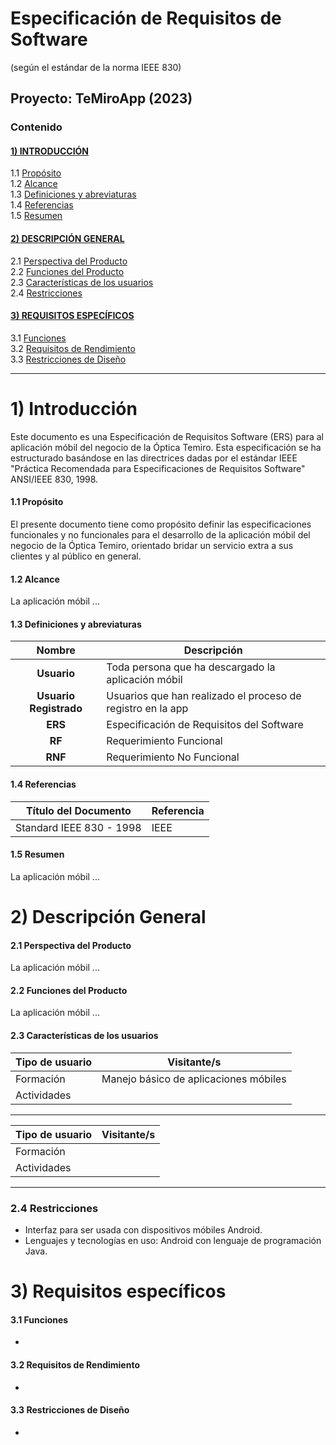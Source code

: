 # Especificación de Requisitos de Software

(según el estándar de la norma IEEE 830)

## Proyecto:  TeMiroApp (2023)

### Contenido

#### [1) INTRODUCCIÓN](#id1)

1.1 [Propósito](#id2)  
1.2 [Alcance](#id3)  
1.3 [Definiciones y abreviaturas](#id5)  
1.4 [Referencias](#id6)  
1.5 [Resumen](#id7)  

#### [2) DESCRIPCIÓN GENERAL](#id8)

2.1 [Perspectiva del Producto](#id9)  
2.2 [Funciones del Producto](#id9.1)  
2.3 [Características de los usuarios](#id10)  
2.4 [Restricciones](#id11)  

#### [3) REQUISITOS ESPECÍFICOS](#id12)

3.1 [Funciones](#id13)  
3.2 [Requisitos de Rendimiento](#id14)  
3.3 [Restricciones de Diseño](#id15)  

------------

<div style="page-break-before: always;"></div>

<div id='id1' />

# 1) Introducción

Este documento es una Especificación de Requisitos Software (ERS) para al aplicación móbil del negocio de la Óptica Temiro. Esta especificación se ha estructurado basándose en las directrices dadas por el estándar IEEE "Práctica Recomendada para Especificaciones de Requisitos Software" ANSI/IEEE 830, 1998.

<div id='id2' />

#### 1.1 Propósito

El presente documento tiene como propósito definir las especificaciones funcionales y no funcionales para el desarrollo de la aplicación móbil del negocio de la Óptica Temiro, orientado bridar un servicio extra a sus clientes y al público en general.

<div id='id3' />

#### 1.2 Alcance

La aplicación móbil ...

<div id='id5' />

#### 1.3 Definiciones y abreviaturas

| Nombre                                     | Descripción                                                 |
| ------------------------------------------ |------------------------------------------------------------ |
| <center>**Usuario**</center>               | Toda persona que ha descargado la aplicación móbil          |                                                                                                                                                                                                 
| <center>**Usuario Registrado**</center>    | Usuarios que han realizado el proceso de registro en la app |                                                                                                                                                                  
| <center>**ERS**</center>                   | Especificación de Requisitos del Software                   |                                                                                                                                                                                     
| <center>**RF**</center>                    | Requerimiento Funcional                                     |
| <center>**RNF**</center>                   | Requerimiento No Funcional                                  |                                                                                                                                                                                      

<div id='id6' />

#### 1.4 Referencias

| Título del Documento     | Referencia |
| ------------------------ | ---------- |
| Standard IEEE 830 - 1998 | IEEE       |

<div id='id7' />

#### 1.5 Resumen

La aplicación móbil ...

<div id='id8' />

# 2) Descripción General

<div id='id9' />

#### 2.1 Perspectiva del Producto

La aplicación móbil ...

<div id='id9.1' />

#### 2.2 Funciones del Producto

La aplicación móbil ...

<div id='id10' />

#### 2.3 Características de los usuarios

| Tipo de usuario | Visitante/s                                       |
| --------------- | ------------------------------------------------- |
| Formación       | Manejo básico de aplicaciones móbiles             |
| Actividades     |                                                   |

------------

| Tipo de usuario | Visitante/s                                       |
| --------------- | ------------------------------------------------- |
| Formación       |                                                   |
| Actividades     |                                                   |

------------


<div id='id11' />

### 2.4 Restricciones

- Interfaz para ser usada con dispositivos móbiles Android.
- Lenguajes y tecnologías en uso: Android con lenguaje de programación Java.


<div id='id12' />

# 3) Requisitos específicos

<div id='id13' />

#### 3.1 Funciones

-

<div id='id14' />

#### 3.2 Requisitos de Rendimiento

-

<div id='id15' />

#### 3.3 Restricciones de Diseño

-
